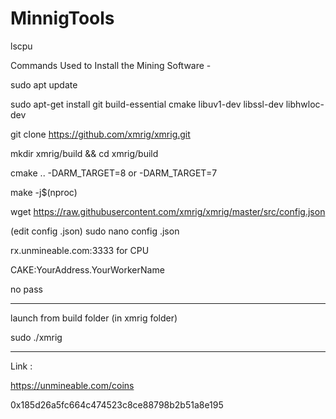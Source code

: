 # MinnigTools


lscpu

Commands Used to Install the Mining Software -

sudo apt update

sudo apt-get install git build-essential cmake libuv1-dev libssl-dev libhwloc-dev

git clone https://github.com/xmrig/xmrig.git

mkdir xmrig/build && cd xmrig/build

cmake .. -DARM_TARGET=8 or -DARM_TARGET=7

make -j$(nproc)

wget https://raw.githubusercontent.com/xmrig/xmrig/master/src/config.json



(edit config .json) 
sudo nano config .json

rx.unmineable.com:3333 for CPU 

CAKE:YourAddress.YourWorkerName

no pass

------------

launch from build folder (in xmrig folder)

sudo ./xmrig 

-------------


Link :

https://unmineable.com/coins


0x185d26a5fc664c474523c8ce88798b2b51a8e195

